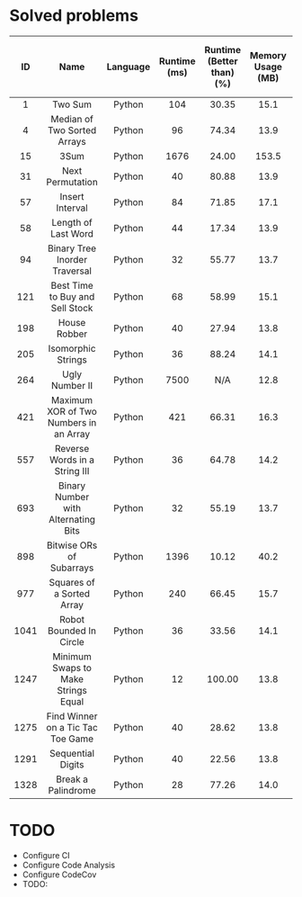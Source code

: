 # Solved problems

|  ID   |                  Name                  | Language | Runtime (ms) | Runtime (Better than) (%) | Memory Usage (MB) | Memory Usage (Better than) (%) |
| :---: | :------------------------------------: | :------: | :----------: | :-----------------------: | :---------------: | :----------------------------: |
|   1   |                Two Sum                 |  Python  |     104      |           30.35           |       15.1        |             69.92              |
|   4   |      Median of Two Sorted Arrays       |  Python  |      96      |           74.34           |       13.9        |             85.35              |
|  15   |                  3Sum                  |  Python  |     1676     |           24.00           |       153.5       |              N/A               |
|  31   |            Next Permutation            |  Python  |      40      |           80.88           |       13.9        |             41.92              |
|  57   |            Insert Interval             |  Python  |      84      |           71.85           |       17.1        |             75.36              |
|  58   |          Length of Last Word           |  Python  |      44      |           17.34           |       13.9        |             45.34              |
|  94   |     Binary Tree Inorder Traversal      |  Python  |      32      |           55.77           |       13.7        |             93.01              |
|  121  |    Best Time to Buy and Sell Stock     |  Python  |      68      |           58.99           |       15.1        |             51.98              |
|  198  |              House Robber              |  Python  |      40      |           27.94           |       13.8        |             59.98              |
|  205  |           Isomorphic Strings           |  Python  |      36      |           88.24           |       14.1        |             47.13              |
|  264  |             Ugly Number II             |  Python  |     7500     |            N/A            |       12.8        |             58.04              |
|  421  | Maximum XOR of Two Numbers in an Array |  Python  |     421      |           66.31           |       16.3        |             97.66              |
|  557  |     Reverse Words in a String III      |  Python  |      36      |           64.78           |       14.2        |             76.21              |
|  693  |  Binary Number with Alternating Bits   |  Python  |      32      |           55.19           |       13.7        |             78.74              |
|  898  |        Bitwise ORs of Subarrays        |  Python  |     1396     |           10.12           |       40.2        |             57.52              |
|  977  |       Squares of a Sorted Array        |  Python  |     240      |           66.45           |       15.7        |             64.88              |
| 1041  |        Robot Bounded In Circle         |  Python  |      36      |           33.56           |       14.1        |              N/A               |
| 1247  |  Minimum Swaps to Make Strings Equal   |  Python  |      12      |          100.00           |       13.8        |             52.77              |
| 1275  |   Find Winner on a Tic Tac Toe Game    |  Python  |      40      |           28.62           |       13.8        |             72.16              |
| 1291  |           Sequential Digits            |  Python  |      40      |           22.56           |       13.8        |             50.26              |
| 1328  |           Break a Palindrome           |  Python  |      28      |           77.26           |       14.0        |             18.31              |

# TODO

-   Configure CI
-   Configure Code Analysis
-   Configure CodeCov
-   TODO: 